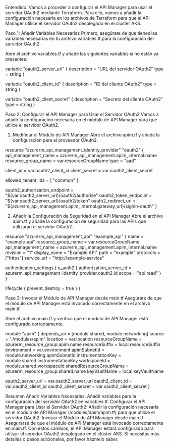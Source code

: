 Entendido. Vamos a proceder a configurar el API Manager para usar el servidor OAuth2 mediante Terraform. Para ello, vamos a añadir la configuración necesaria en los archivos de Terraform para que el API Manager utilice el servidor OAuth2 desplegado en el clúster AKS.

Paso 1: Añadir Variables Necesarias
Primero, asegúrate de que tienes las variables necesarias en tu archivo variables.tf para la configuración del servidor OAuth2.

Abre el archivo variables.tf y añade las siguientes variables si no están ya presentes:

variable "oauth2_server_url" {
  description = "URL del servidor OAuth2"
  type        = string
}

variable "oauth2_client_id" {
  description = "ID del cliente OAuth2"
  type        = string
}

variable "oauth2_client_secret" {
  description = "Secreto del cliente OAuth2"
  type        = string
}

Paso 2: Configurar el API Manager para Usar el Servidor OAuth2
Vamos a añadir la configuración necesaria en el módulo de API Manager para que utilice el servidor OAuth2.

1. Modificar el Módulo de API Manager
Abre el archivo apim.tf y añade la configuración para el proveedor OAuth2.

resource "azurerm_api_management_identity_provider" "oauth2" {
  api_management_name = azurerm_api_management.apim_internal.name
  resource_group_name = var.resourceGroupName
  type                = "aad"

  client_id     = var.oauth2_client_id
  client_secret = var.oauth2_client_secret

  allowed_tenant_ids = [
    "common"
  ]

  oauth2_authorization_endpoint = "${var.oauth2_server_url}/oauth2/authorize"
  oauth2_token_endpoint         = "${var.oauth2_server_url}/oauth2/token"
  oauth2_redirect_uri           = "${azurerm_api_management.apim_internal.gateway_url}/signin-oauth"
}

2. Añadir la Configuración de Seguridad en el API Manager
Abre el archivo apim.tf y añade la configuración de seguridad para las APIs que utilizarán el servidor OAuth2.

resource "azurerm_api_management_api" "example_api" {
  name                = "example-api"
  resource_group_name = var.resourceGroupName
  api_management_name = azurerm_api_management.apim_internal.name
  revision            = "1"
  display_name        = "Example API"
  path                = "example"
  protocols           = ["https"]
  service_url         = "http://example-service"

  authentication_settings {
    o_auth2 {
      authorization_server_id = azurerm_api_management_identity_provider.oauth2.id
      scope                   = "api.read"
    }
  }

  lifecycle {
    prevent_destroy = true
  }
}

Paso 3: Invocar el Módulo de API Manager desde main.tf
Asegúrate de que el módulo de API Manager está invocado correctamente en el archivo main.tf.

Abre el archivo main.tf y verifica que el módulo de API Manager está configurado correctamente.

module "apim" {
  depends_on              = [module.shared, module.networking]
  source                  = "./modules/apim"
  location                = var.location
  resourceGroupName       = azurerm_resource_group.apim.name
  resourceSuffix          = local.resourceSuffix
  environment             = var.environment
  apimSubnetId            = module.networking.apimSubnetId
  instrumentationKey      = module.shared.instrumentationKey
  workspaceId             = module.shared.workspaceId
  sharedResourceGroupName = azurerm_resource_group.shared.name
  keyVaultName            = local.keyVaultName

  oauth2_server_url       = var.oauth2_server_url
  oauth2_client_id        = var.oauth2_client_id
  oauth2_client_secret    = var.oauth2_client_secret
}

Resumen
Añadir Variables Necesarias: Añadir variables para la configuración del servidor OAuth2 en variables.tf.
Configurar el API Manager para Usar el Servidor OAuth2: Añadir la configuración necesaria en el módulo de API Manager (modules/apim/apim.tf) para que utilice el servidor OAuth2.
Invocar el Módulo de API Manager desde main.tf: Asegurarse de que el módulo de API Manager está invocado correctamente en main.tf.
Con estos cambios, el API Manager estará configurado para utilizar el servidor OAuth2 desplegado en el clúster AKS. Si necesitas más detalles o pasos adicionales, por favor házmelo saber.
